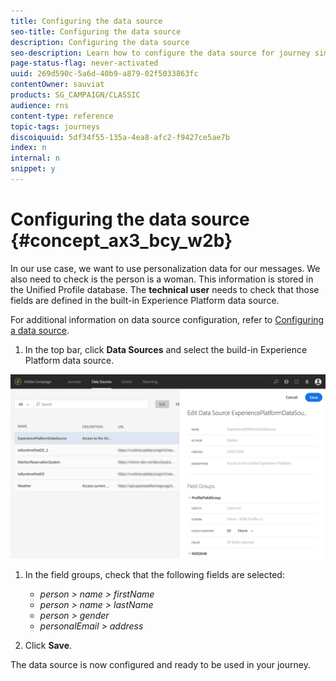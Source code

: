 ```yaml
---
title: Configuring the data source
seo-title: Configuring the data source
description: Configuring the data source
seo-description: Learn how to configure the data source for journey simple use case
page-status-flag: never-activated
uuid: 269d590c-5a6d-40b9-a879-02f5033863fc
contentOwner: sauviat
products: SG_CAMPAIGN/CLASSIC
audience: rns
content-type: reference
topic-tags: journeys
discoiquuid: 5df34f55-135a-4ea8-afc2-f9427ce5ae7b
index: n
internal: n
snippet: y
---
```


# Configuring the data source {#concept_ax3_bcy_w2b}

In our use case, we want to use personalization data for our messages. We also need to check is the person is a woman. This information is stored in the Unified Profile database. The **technical user** needs to check that those fields are defined in the built-in Experience Platform data source.

For additional information on data source configuration, refer to [Configuring a data source](ds.md#concept_s1s_dqt_52b). 

1. In the top bar, click **Data Sources** and select the build-in Experience Platform data source.

![](assets/journey23.png)

1. In the field groups, check that the following fields are selected:

    * _person > name > firstName_
    * _person > name > lastName_
    * _person > gender_
    * _personalEmail > address_

1. Click **Save**.

The data source is now configured and ready to be used in your journey.
